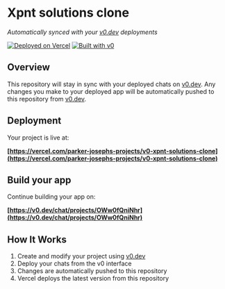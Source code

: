 # Xpnt solutions clone

*Automatically synced with your [v0.dev](https://v0.dev) deployments*

[![Deployed on Vercel](https://img.shields.io/badge/Deployed%20on-Vercel-black?style=for-the-badge&logo=vercel)](https://vercel.com/parker-josephs-projects/v0-xpnt-solutions-clone)
[![Built with v0](https://img.shields.io/badge/Built%20with-v0.dev-black?style=for-the-badge)](https://v0.dev/chat/projects/OWw0fQniNhr)

## Overview

This repository will stay in sync with your deployed chats on [v0.dev](https://v0.dev).
Any changes you make to your deployed app will be automatically pushed to this repository from [v0.dev](https://v0.dev).

## Deployment

Your project is live at:

**[https://vercel.com/parker-josephs-projects/v0-xpnt-solutions-clone](https://vercel.com/parker-josephs-projects/v0-xpnt-solutions-clone)**

## Build your app

Continue building your app on:

**[https://v0.dev/chat/projects/OWw0fQniNhr](https://v0.dev/chat/projects/OWw0fQniNhr)**

## How It Works

1. Create and modify your project using [v0.dev](https://v0.dev)
2. Deploy your chats from the v0 interface
3. Changes are automatically pushed to this repository
4. Vercel deploys the latest version from this repository